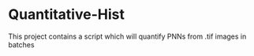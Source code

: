 # Quantitative-Hist
This project contains a script which will quantify PNNs from .tif images in batches

